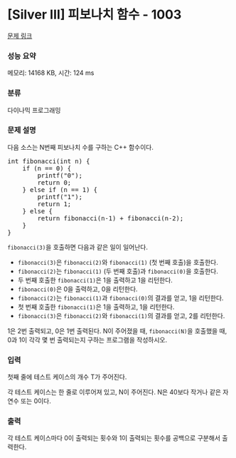 # [Silver III] 피보나치 함수 - 1003 

[문제 링크](https://www.acmicpc.net/problem/1003) 

### 성능 요약

메모리: 14168 KB, 시간: 124 ms

### 분류

다이나믹 프로그래밍

### 문제 설명

<p style="user-select: auto;">다음 소스는 N번째 피보나치 수를 구하는 C++ 함수이다.</p>

<pre style="user-select: auto;">int fibonacci(int n) {
    if (n == 0) {
        printf("0");
        return 0;
    } else if (n == 1) {
        printf("1");
        return 1;
    } else {
        return fibonacci(n‐1) + fibonacci(n‐2);
    }
}
</pre>

<p style="user-select: auto;"><code style="user-select: auto;">fibonacci(3)</code>을 호출하면 다음과 같은 일이 일어난다.</p>

<ul style="user-select: auto;">
	<li style="user-select: auto;"><code style="user-select: auto;">fibonacci(3)</code>은 <code style="user-select: auto;">fibonacci(2)</code>와 <code style="user-select: auto;">fibonacci(1)</code> (첫 번째 호출)을 호출한다.</li>
	<li style="user-select: auto;"><code style="user-select: auto;">fibonacci(2)</code>는 <code style="user-select: auto;">fibonacci(1)</code> (두 번째 호출)과 <code style="user-select: auto;">fibonacci(0)</code>을 호출한다.</li>
	<li style="user-select: auto;">두 번째 호출한 <code style="user-select: auto;">fibonacci(1)</code>은 1을 출력하고 1을 리턴한다.</li>
	<li style="user-select: auto;"><code style="user-select: auto;">fibonacci(0)</code>은 0을 출력하고, 0을 리턴한다.</li>
	<li style="user-select: auto;"><code style="user-select: auto;">fibonacci(2)</code>는 <code style="user-select: auto;">fibonacci(1)</code>과 <code style="user-select: auto;">fibonacci(0)</code>의 결과를 얻고, 1을 리턴한다.</li>
	<li style="user-select: auto;">첫 번째 호출한 <code style="user-select: auto;">fibonacci(1)</code>은 1을 출력하고, 1을 리턴한다.</li>
	<li style="user-select: auto;"><code style="user-select: auto;">fibonacci(3)</code>은 <code style="user-select: auto;">fibonacci(2)</code>와 <code style="user-select: auto;">fibonacci(1)</code>의 결과를 얻고, 2를 리턴한다.</li>
</ul>

<p style="user-select: auto;">1은 2번 출력되고, 0은 1번 출력된다. N이 주어졌을 때, <code style="user-select: auto;">fibonacci(N)</code>을 호출했을 때, 0과 1이 각각 몇 번 출력되는지 구하는 프로그램을 작성하시오.</p>

### 입력 

 <p style="user-select: auto;">첫째 줄에 테스트 케이스의 개수 T가 주어진다.</p>

<p style="user-select: auto;">각 테스트 케이스는 한 줄로 이루어져 있고, N이 주어진다. N은 40보다 작거나 같은 자연수 또는 0이다.</p>

### 출력 

 <p style="user-select: auto;">각 테스트 케이스마다 0이 출력되는 횟수와 1이 출력되는 횟수를 공백으로 구분해서 출력한다.</p>


